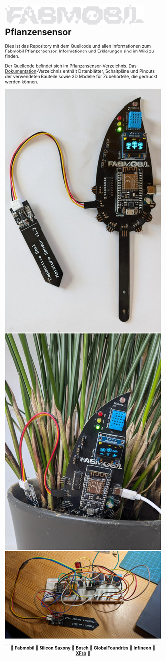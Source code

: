 # ![Fabmobil Logo](https://github.com/Fabmobil/Pflanzensensor/blob/main/Dokumentation/Bilder/Fabmobil_Logo.png?raw=true) Pflanzensensor

Dies ist das Repository mit dem Quellcode und allen Informationen zum Fabmobil Pflanzensensor. Informationen und Erklärungen sind im [Wiki](https://github.com/Fabmobil/Pflanzensensor/wiki) zu finden.

Der Quellcode befindet sich im [Pflanzensensor](https://github.com/Fabmobil/Pflanzensensor/tree/main/Pflanzensensor)-Verzeichnis. Das [Dokumentation](https://github.com/Fabmobil/Pflanzensensor/tree/main/Dokumentation)-Verzeichnis enthält Datenblätter, Schaltpläne und Pinouts der verwendeten Bauteile sowie 3D Modelle für Zubehörteile, die gedruckt werden können.

![Pflanzensensor](https://github.com/Fabmobil/Pflanzensensor/blob/main/Dokumentation/Bilder/Pflanzensensor.jpeg?raw=true)
![Pflanzensensor in Blumentopf](https://github.com/Fabmobil/Pflanzensensor/blob/main/Dokumentation/Bilder/Pflanzensensor_in_Blumentopf.jpeg?raw=true)
![Pflanzensensor Breadboard](https://github.com/Fabmobil/Pflanzensensor/blob/main/Dokumentation/Bilder/Pflanzensensor_Breadboard.jpg?raw=true)

| 💜 [Fabmobil](https://www.fabmobil.org) 💜 [Silicon Saxony](https://silicon-saxony.de) 💜 [Bosch](https://www.bosch.de/) 💜 [GlobalFoundries](https://gf.com/) 💜 [Infineon](https://www.infineon.com/) 💜 [XFab](https://www.xfab.com/) 💜 |
|-------------------------------------------------------------------------------------------------------------------------------------------------------------------------------------------------------------------------------------------|
